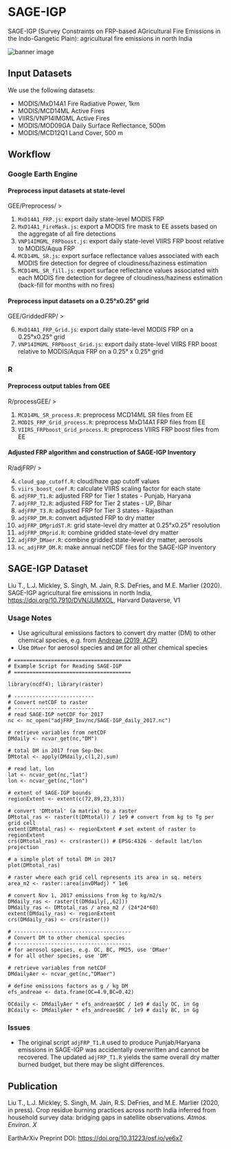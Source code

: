 # SAGE-IGP

SAGE-IGP (Survey Constraints on FRP-based AGricultural Fire Emissions in the Indo-Gangetic Plain): agricultural fire emissions in north India 

![banner image](https://github.com/tianjialiu/SAGE-IGP/blob/main/docs/imgs/adjFRP_DMyr.png)

## Input Datasets
We use the following datasets:

* MODIS/MxD14A1 Fire Radiative Power, 1km
* MODIS/MCD14ML Active Fires
* VIIRS/VNP14IMGML Active Fires
* MODIS/MOD09GA Daily Surface Reflectance, 500m
* MODIS/MCD12Q1 Land Cover, 500 m

## Workflow

### Google Earth Engine
#### Preprocess input datasets at state-level
GEE/Preprocess/ > 

1. `MxD14A1_FRP.js`: export daily state-level MODIS FRP
2. `MxD14A1_FireMask.js`: export a MODIS fire mask to EE assets based on the aggregate of all fire detections
3. `VNP14IMGML_FRPboost.js`: export daily state-level VIIRS FRP boost relative to MODIS/Aqua FRP
4. `MCD14ML_SR.js`: export surface reflectance values associated with each MODIS fire detection for degree of cloudiness/haziness estimation
5. `MCD14ML_SR_fill.js`: export surface reflectance values associated with each MODIS fire detection for degree of cloudiness/haziness estimation (back-fill for months with no fires)

#### Preprocess input datasets on a 0.25°x0.25° grid
GEE/GriddedFRP/ > 

6. `MxD14A1_FRP_Grid.js`: export daily state-level MODIS FRP on a 0.25°x0.25° grid
7. `VNP14IMGML_FRPboost_Grid.js`: export daily state-level VIIRS FRP boost relative to MODIS/Aqua FRP on a 0.25° x 0.25° grid

### R
#### Preprocess output tables from GEE
R/processGEE/ >

1. `MCD14ML_SR_process.R`: preprocess MCD14ML SR files from EE
2. `MODIS_FRP_Grid_process.R`: preprocess MxD14A1 FRP files from EE
3. `VIIRS_FRPboost_Grid_process.R`: preprocess VIIRS FRP boost files from EE

#### Adjusted FRP algorithm and construction of SAGE-IGP Inventory
R/adjFRP/ > 

4. `cloud_gap_cutoff.R`: cloud/haze gap cutoff values
5. `viirs_boost_coef.R`: calculate VIIRS scaling factor for each state
6. `adjFRP_T1.R`: adjusted FRP for Tier 1 states - Punjab, Haryana
7. `adjFRP_T2.R`: adjusted FRP for Tier 2 states - UP, Bihar
8. `adjFRP_T3.R`: adjusted FRP for Tier 3 states - Rajasthan
9. `adjFRP_DM.R`: convert adjusted FRP to dry matter
10. `adjFRP_DMgridST.R`: grid state-level dry matter at 0.25°x0.25° resolution
11. `adjFRP_DMgrid.R`: combine gridded state-level dry matter
12. `adjFRP_DMaer.R`: combine gridded state-level dry matter, aerosols
13. `nc_adjFRP_DM.R`: make annual netCDF files for the SAGE-IGP inventory

## SAGE-IGP Dataset
Liu T., L.J. Mickley, S. Singh, M. Jain, R.S. DeFries, and M.E. Marlier (2020). SAGE-IGP agricultural fire emissions in north India, https://doi.org/10.7910/DVN/JUMXOL, Harvard Dataverse, V1

### Usage Notes
* Use agricultural emissions factors to convert dry matter (DM) to other chemical species, e.g. from [Andreae (2019, ACP)](https://doi.org/10.5194/acp-2019-303)
* Use `DMaer` for aerosol species and `DM` for all other chemical species

```
# ======================================
# Example Script for Reading SAGE-IGP
# ======================================

library(ncdf4); library(raster)

# --------------------------
# Convert netCDF to raster
# --------------------------
# read SAGE-IGP netCDF for 2017
nc <- nc_open("adjFRP_Inv/nc/SAGE-IGP_daily_2017.nc")

# retrieve variables from netCDF
DMdaily <- ncvar_get(nc,"DM")

# total DM in 2017 from Sep-Dec
DMtotal <- apply(DMdaily,c(1,2),sum)

# read lat, lon
lat <- ncvar_get(nc,"lat")
lon <- ncvar_get(nc,"lon")

# extent of SAGE-IGP bounds
regionExtent <- extent(c(72,89,23,33))

# convert 'DMtotal' (a matrix) to a raster
DMtotal_ras <- raster(t(DMtotal)) / 1e9 # convert from kg to Tg per grid cell
extent(DMtotal_ras) <- regionExtent # set extent of raster to regionExtent
crs(DMtotal_ras) <- crs(raster()) # EPSG:4326 - default lat/lon projection

# a simple plot of total DM in 2017
plot(DMtotal_ras)

# raster where each grid cell represents its area in sq. meters
area_m2 <- raster::area(invDMadj) * 1e6

# convert Nov 1, 2017 emissions from kg to kg/m2/s
DMdaily_ras <- raster(t(DMdaily[,,62]))
DMdaily_ras <- DMtotal_ras / area_m2 / (24*24*60)
extent(DMdaily_ras) <- regionExtent
crs(DMdaily_ras) <- crs(raster())

# --------------------------------------
# Convert DM to other chemical species
# --------------------------------------
# for aerosol species, e.g. OC, BC, PM25, use 'DMaer'
# for all other species, use 'DM'

# retrieve variables from netCDF
DMdailyAer <- ncvar_get(nc,"DMaer")

# define emissions factors as g / kg DM
efs_andreae <- data.frame(OC=4.9,BC=0.42)

OCdaily <- DMdailyAer * efs_andreae$OC / 1e9 # daily OC, in Gg
BCdaily <- DMdailyAer * efs_andreae$BC / 1e9 # daily BC, in Gg
```

### Issues
* The original script `adjFRP_T1.R` used to produce Punjab/Haryana emissions in SAGE-IGP was accidentally overwritten and cannot be recovered. The updated `adjFRP_T1.R` yields the same overall dry matter burned budget, but there may be slight differences.

## Publication
Liu T., L.J. Mickley, S. Singh, M. Jain, R.S. DeFries, and M.E. Marlier (2020, in press). Crop residue burning practices across north India inferred from household survey data: bridging gaps in satellite observations. *Atmos. Environ. X*

EarthArXiv Preprint DOI:  https://doi.org/10.31223/osf.io/ye6x7

